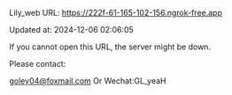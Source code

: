 Lily_web URL: https://222f-61-165-102-156.ngrok-free.app

Updated at: 2024-12-06 02:06:05

If you cannot open this URL, the server might be down.

Please contact: 

goley04@foxmail.com Or Wechat:GL_yeaH